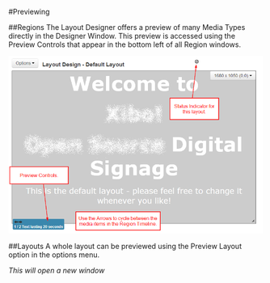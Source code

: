 <!--toc=layouts-->
#Previewing 


##Regions
The Layout Designer offers a preview of many Media Types directly in the Designer Window. This preview is accessed using the Preview Controls that appear in the bottom left of all Region windows.

![Designer Preview](img/layouts_designer_preview.png)

##Layouts
A whole layout can be previewed using the Preview Layout option in the options menu. 

_This will open a new window_